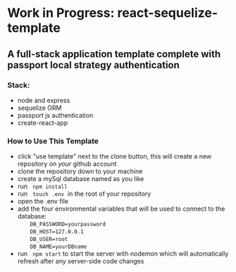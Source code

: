 # **Work in Progress: react-sequelize-template**

## A full-stack application template complete with passport local strategy authentication
### **Stack:**
* node and express 
* sequelize ORM
* passport js authentication
* create-react-app

### **How to Use This Template**
* click "use template" next to the clone button, this will create a new repository on *your* github account
* clone the repository down to your machine
* create a mySql database named as you like
* run &nbsp; `npm install`
* run &nbsp; `touch .env` &nbsp;in the root of your repository
* open the .env file
* add the four environmental variables that will be used to connect to the database:
    <br/>       `DB_PASSWORD=yourpassword`
    <br/>       `DB_HOST=127.0.0.1`
    <br/>       `DB_USER=root`
    <br/>       `DB_NAME=yourDBname`
* run &nbsp; `npm start` to start the server with nodemon which will automatically refresh after any server-side code changes

